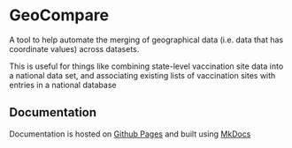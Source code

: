 # GeoCompare

A tool to help automate the merging of geographical data (i.e. data that has coordinate values) across datasets.

This is useful for things like combining state-level vaccination site data into a national data set, and associating existing lists of vaccination sites with entries in a national database


## Documentation

Documentation is hosted on [Github Pages](https://vacfind.github.io/GeoCompare) and built using [MkDocs](https://www.mkdocs.org/)
